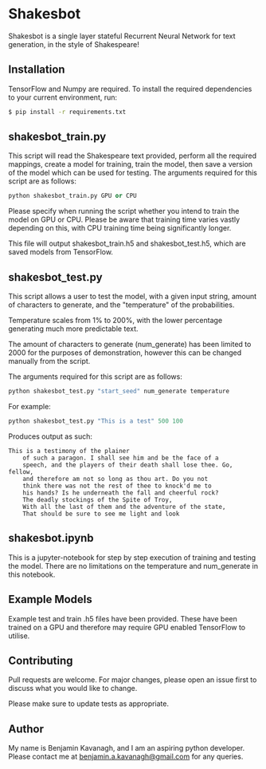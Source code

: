 # Shakesbot

Shakesbot is a single layer stateful Recurrent Neural Network for text generation, in the style of Shakespeare!

## Installation

TensorFlow and Numpy are required. To install the required dependencies to your current environment, run:

```bash
$ pip install -r requirements.txt
```

## shakesbot_train.py

This script will read the Shakespeare text provided, perform all the required mappings, create a model for training, train the model, then save a version of the model which can be used for testing. The arguments required for this script are as follows:

```python
python shakesbot_train.py GPU or CPU
```
Please specify when running the script whether you intend to train the model on GPU or CPU. Please be aware that training time varies vastly depending on this, with CPU training time being significantly longer.

This file will output shakesbot_train.h5 and shakesbot_test.h5, which are saved models from TensorFlow.

## shakesbot_test.py

This script allows a user to test the model, with a given input string, amount of characters to generate, and the "temperature" of the probabilities. 

Temperature scales from 1% to 200%, with the lower percentage generating much more predictable text.  

The amount of characters to generate (num_generate) has been limited to 2000 for the purposes of demonstration, however this can be changed manually from the script.  

The arguments required for this script are as follows:

```python
python shakesbot_test.py "start_seed" num_generate temperature
```
For example:
```python
python shakesbot_test.py "This is a test" 500 100
```

Produces output as such:

```
This is a testimony of the plainer
    of such a paragon. I shall see him and be the face of a
    speech, and the players of their death shall lose thee. Go, fellow,
    and therefore am not so long as thou art. Do you not
    think there was not the rest of thee to knock'd me to
    his hands? Is he underneath the fall and cheerful rock?
    The deadly stockings of the Spite of Troy,
    With all the last of them and the adventure of the state,
    That should be sure to see me light and look
```

## shakesbot.ipynb

This is a jupyter-notebook for step by step execution of training and testing the model. There are no limitations on the temperature and num_generate in this notebook.

## Example Models

Example test and train .h5 files have been provided. These have been trained on a GPU and therefore may require GPU enabled TensorFlow to utilise.

## Contributing
Pull requests are welcome. For major changes, please open an issue first to discuss what you would like to change.

Please make sure to update tests as appropriate.

## Author
My name is Benjamin Kavanagh, and I am an aspiring python developer. Please contact me at benjamin.a.kavanagh@gmail.com for any queries. 